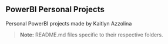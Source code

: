 ## **PowerBI Personal Projects**

Personal PowerBI projects made by Kaitlyn Azzolina

> **Note:**
>  README.md files specific to their respective folders.
> 
